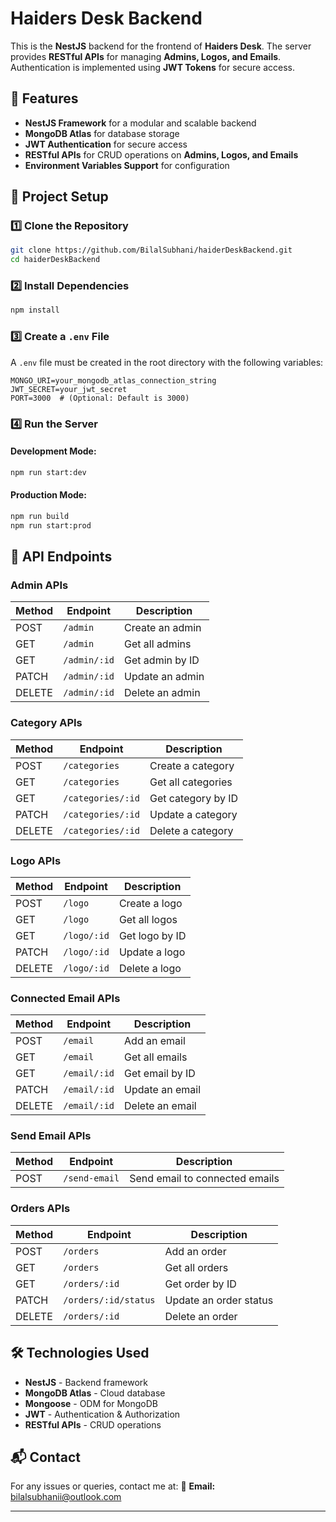 # Haiders Desk Backend

This is the **NestJS** backend for the frontend of **Haiders Desk**. The server provides **RESTful APIs** for managing **Admins, Logos, and Emails**. Authentication is implemented using **JWT Tokens** for secure access.

## 🚀 Features

- **NestJS Framework** for a modular and scalable backend
- **MongoDB Atlas** for database storage
- **JWT Authentication** for secure access
- **RESTful APIs** for CRUD operations on **Admins, Logos, and Emails**
- **Environment Variables Support** for configuration

## 📂 Project Setup

### 1️⃣ Clone the Repository

```sh
git clone https://github.com/BilalSubhani/haiderDeskBackend.git
cd haiderDeskBackend
```

### 2️⃣ Install Dependencies

```sh
npm install
```

### 3️⃣ Create a `.env` File

A `.env` file must be created in the root directory with the following variables:

```env
MONGO_URI=your_mongodb_atlas_connection_string
JWT_SECRET=your_jwt_secret
PORT=3000  # (Optional: Default is 3000)
```

### 4️⃣ Run the Server

#### Development Mode:

```sh
npm run start:dev
```

#### Production Mode:

```sh
npm run build
npm run start:prod
```

## 📡 API Endpoints

### **Admin APIs**

| Method | Endpoint     | Description     |
| ------ | ------------ | --------------- |
| POST   | `/admin`     | Create an admin |
| GET    | `/admin`     | Get all admins  |
| GET    | `/admin/:id` | Get admin by ID |
| PATCH  | `/admin/:id` | Update an admin |
| DELETE | `/admin/:id` | Delete an admin |

### **Category APIs**

| Method | Endpoint          | Description        |
| ------ | ----------------- | ------------------ |
| POST   | `/categories`     | Create a category  |
| GET    | `/categories`     | Get all categories |
| GET    | `/categories/:id` | Get category by ID |
| PATCH  | `/categories/:id` | Update a category  |
| DELETE | `/categories/:id` | Delete a category  |

### **Logo APIs**

| Method | Endpoint    | Description    |
| ------ | ----------- | -------------- |
| POST   | `/logo`     | Create a logo  |
| GET    | `/logo`     | Get all logos  |
| GET    | `/logo/:id` | Get logo by ID |
| PATCH  | `/logo/:id` | Update a logo  |
| DELETE | `/logo/:id` | Delete a logo  |

### **Connected Email APIs**

| Method | Endpoint     | Description     |
| ------ | ------------ | --------------- |
| POST   | `/email`     | Add an email    |
| GET    | `/email`     | Get all emails  |
| GET    | `/email/:id` | Get email by ID |
| PATCH  | `/email/:id` | Update an email |
| DELETE | `/email/:id` | Delete an email |

### **Send Email APIs**

| Method | Endpoint      | Description                    |
| ------ | ------------- | ------------------------------ |
| POST   | `/send-email` | Send email to connected emails |

### **Orders APIs**

| Method | Endpoint             | Description            |
| ------ | -------------------- | ---------------------- |
| POST   | `/orders`            | Add an order           |
| GET    | `/orders`            | Get all orders         |
| GET    | `/orders/:id`        | Get order by ID        |
| PATCH  | `/orders/:id/status` | Update an order status |
| DELETE | `/orders/:id`        | Delete an order        |

## 🛠 Technologies Used

- **NestJS** - Backend framework
- **MongoDB Atlas** - Cloud database
- **Mongoose** - ODM for MongoDB
- **JWT** - Authentication & Authorization
- **RESTful APIs** - CRUD operations

## 📬 Contact

For any issues or queries, contact me at:
📧 **Email:** [bilalsubhanii@outlook.com](mailto:bilalsubhanii@outlook.com)

---
